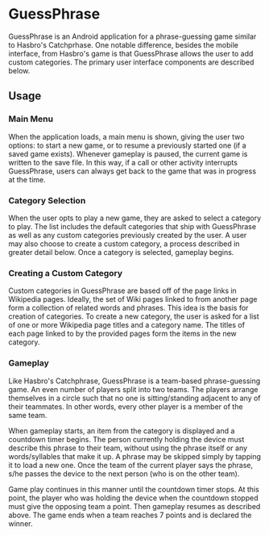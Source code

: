 # GuessPhrase
GuessPhrase is an Android application for a phrase-guessing game similar to Hasbro's Catchprhase.
One notable difference, besides the mobile interface, from Hasbro's game is that
GuessPhrase allows the user to add custom categories.
The primary user interface components are described below.

## Usage

### Main Menu
When the application loads, a main menu is shown, giving the user two options:
to start a new game, or to resume a previously started one (if a saved game exists).
Whenever gameplay is paused, the current game is written to the save file.
In this way, if a call or other activity interrupts GuessPhrase,
users can always get back to the game that was in progress at the time.

### Category Selection
When the user opts to play a new game, they are asked to select a category to play.
The list includes the default categories that ship with GuessPhrase
as well as any custom categories previously created by the user.
A user may also choose to create a custom category,
a process described in greater detail below.
Once a category is selected, gameplay begins.

### Creating a Custom Category
Custom categories in GuessPhrase are based off of the page links in Wikipedia pages.
Ideally, the set of Wiki pages linked to from another page form a collection of related words and phrases.
This idea is the basis for creation of categories.
To create a new category, the user is asked for a list of one or more Wikipedia page titles
and a category name.
The titles of each page linked to by the provided pages form the items in the new category.

### Gameplay
Like Hasbro's Catchphrase, GuessPhrase is a team-based phrase-guessing game.
An even number of players split into two teams.
The players arrange themselves in a circle such that no one is sitting/standing adjacent to any of their teammates.
In other words, every other player is a member of the same team.

When gameplay starts, an item from the category is displayed and a countdown timer begins.
The person currently holding the device must describe this phrase to their team,
without using the phrase itself or any words/syllables that make it up.
A phrase may be skipped simply by tapping it to load a new one.
Once the team of the current player says the phrase, s/he passes the device to the next person
(who is on the other team).

Game play continues in this manner until the countdown timer stops.
At this point, the player who was holding the device when the countdown stopped must give the opposing team a point.
Then gameplay resumes as described above.
The game ends when a team reaches 7 points and is declared the winner.
